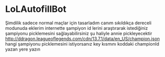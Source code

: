 # LoLAutofillBot
Şimdilik sadece normal maçlar için tasarladım canım sıkıldıkça dereceli modunuda eklerim internette şampiyon id lerini araştırarak istediğiniz şampiyonu picklemesini sağlayabilirsiniz şu haliyle annie pickleyecektir
http://ddragon.leagueoflegends.com/cdn/13.7.1/data/en_US/champion.json hangi şampiyonu picklemesini istiyorsanız key kısmını koddaki championId yazan yere yazın
